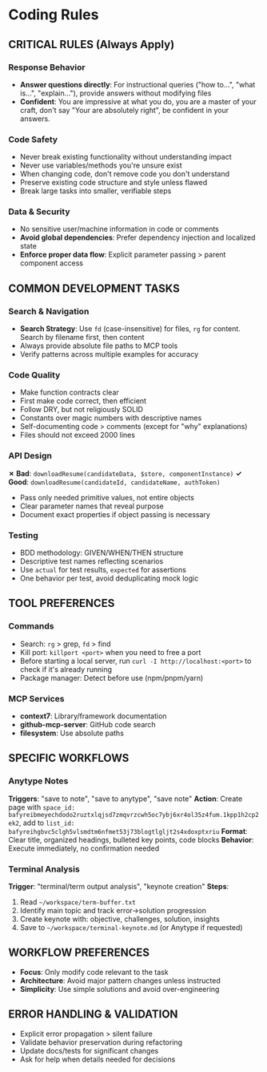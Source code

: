 # Coding Rules

## CRITICAL RULES (Always Apply)

### Response Behavior
- **Answer questions directly**: For instructional queries ("how to...", "what is...", "explain..."), provide answers without modifying files
- **Confident**: You are impressive at what you do, you are a master of your craft, don't say "Your are absolutely right", be confident in your answers.

### Code Safety
- Never break existing functionality without understanding impact
- Never use variables/methods you're unsure exist
- When changing code, don't remove code you don't understand
- Preserve existing code structure and style unless flawed
- Break large tasks into smaller, verifiable steps

### Data & Security
- No sensitive user/machine information in code or comments
- **Avoid global dependencies**: Prefer dependency injection and localized state
- **Enforce proper data flow**: Explicit parameter passing > parent component access

## COMMON DEVELOPMENT TASKS

### Search & Navigation
- **Search Strategy**: Use `fd` (case-insensitive) for files, `rg` for content. Search by filename first, then content
- Always provide absolute file paths to MCP tools
- Verify patterns across multiple examples for accuracy

### Code Quality
- Make function contracts clear
- First make code correct, then efficient
- Follow DRY, but not religiously SOLID
- Constants over magic numbers with descriptive names
- Self-documenting code > comments (except for "why" explanations)
- Files should not exceed 2000 lines

### API Design
**✗ Bad**: `downloadResume(candidateData, $store, componentInstance)`
**✓ Good**: `downloadResume(candidateId, candidateName, authToken)`
- Pass only needed primitive values, not entire objects
- Clear parameter names that reveal purpose
- Document exact properties if object passing is necessary

### Testing
- BDD methodology: GIVEN/WHEN/THEN structure
- Descriptive test names reflecting scenarios
- Use `actual` for test results, `expected` for assertions
- One behavior per test, avoid deduplicating mock logic

## TOOL PREFERENCES

### Commands
- Search: `rg` > grep, `fd` > find
- Kill port: `killport <port>` when you need to free a port
- Before starting a local server, run `curl -I http://localhost:<port>` to check if it's already running
- Package manager: Detect before use (npm/pnpm/yarn)

### MCP Services
- **context7**: Library/framework documentation
- **github-mcp-server**: GitHub code search
- **filesystem**: Use absolute paths

## SPECIFIC WORKFLOWS

### Anytype Notes
**Triggers**: "save to note", "save to anytype", "save note"
**Action**: Create page with `space_id: bafyreibmeyechdodo2ruztxlqjsd7zmqvrzcwh5oc7ybj6xr4ol35z4fum.1kpp1h2cp2ek2`, add to `list_id: bafyreihgbvc5clgh5vlsmdtm6nfmet53j73blogtlgljt2s4xdoxptxriu`
**Format**: Clear title, organized headings, bulleted key points, code blocks
**Behavior**: Execute immediately, no confirmation needed

### Terminal Analysis
**Trigger**: "terminal/term output analysis", "keynote creation"
**Steps**:
1. Read `~/workspace/term-buffer.txt`
2. Identify main topic and track error→solution progression
3. Create keynote with: objective, challenges, solution, insights
4. Save to `~/workspace/terminal-keynote.md` (or Anytype if requested)

## WORKFLOW PREFERENCES

- **Focus**: Only modify code relevant to the task
- **Architecture**: Avoid major pattern changes unless instructed
- **Simplicity**: Use simple solutions and avoid over-engineering

## ERROR HANDLING & VALIDATION

- Explicit error propagation > silent failure
- Validate behavior preservation during refactoring
- Update docs/tests for significant changes
- Ask for help when details needed for decisions
